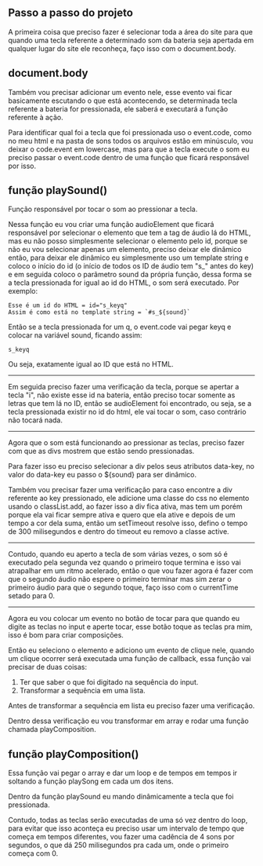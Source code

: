 ## Passo a passo do projeto

A primeira coisa que preciso fazer é selecionar toda a área do site para que quando uma tecla referente a determinado som da bateria seja apertada em qualquer lugar do site ele reconheça, faço isso com o document.body.

## document.body

Também vou precisar adicionar um evento nele, esse evento vai ficar basicamente escutando o que está acontecendo, se determinada tecla referente a bateria for pressionada, ele saberá e executará a função referente à ação.

Para identificar qual foi a tecla que foi pressionada uso o event.code, como no meu html e na pasta de sons todos os arquivos estão em minúsculo, vou deixar o code.event em lowercase, mas para que a tecla execute o som eu preciso passar o event.code dentro de uma função que ficará responsável por isso.

## função playSound()

Função responsável por tocar o som ao pressionar a tecla.

Nessa função eu vou criar uma função audioElement que ficará responsável por selecionar o elemento que tem a tag de áudio lá do HTML, mas eu não posso simplesmente selecionar o elemento pelo id, porque se não eu vou selecionar apenas um elemento, preciso deixar ele dinâmico então, para deixar ele dinâmico eu simplesmente uso um template string e coloco o início do id (o início de todos os ID de áudio tem "s\_" antes do key) e em seguida coloco o parãmetro sound da própria função, dessa forma se a tecla pressionada for igual ao id do HTML, o som será executado. Por exemplo:

```
Esse é um id do HTML = id="s_keyq"
Assim é como está no template string = `#s_${sound}`
```

Então se a tecla pressionada for um q, o event.code vai pegar keyq e colocar na variável sound, ficando assim:

```
s_keyq
```

Ou seja, exatamente igual ao ID que está no HTML.

---

Em seguida preciso fazer uma verificação da tecla, porque se apertar a tecla "i", não existe esse id na bateria, então preciso tocar somente as letras que tem lá no ID, então se audioElement foi encontrado, ou seja, se a tecla pressionada existir no id do html, ele vai tocar o som, caso contrário não tocará nada.

---

Agora que o som está funcionando ao pressionar as teclas, preciso fazer com que as divs mostrem que estão sendo pressionadas.

Para fazer isso eu preciso selecionar a div pelos seus atributos data-key, no valor do data-key eu passo o ${sound} para ser dinâmico.

Também vou precisar fazer uma verificação para caso encontre a div referente ao key pressionado, ele adicione uma classe do css no elemento usando o classList.add, ao fazer isso a div fica ativa, mas tem um porém porque ela vai ficar sempre ativa e quero que ela ative e depois de um tempo a cor dela suma, então um setTimeout resolve isso, defino o tempo de 300 milisegundos e dentro do timeout eu removo a classe active.

---

Contudo, quando eu aperto a tecla de som várias vezes, o som só é executado pela segunda vez quando o primeiro toque termina e isso vai atrapalhar em um ritmo acelerado, então o que vou fazer agora é fazer com que o segundo áudio não espere o primeiro terminar mas sim zerar o primeiro áudio para que o segundo toque, faço isso com o currentTime setado para 0.

---

Agora eu vou colocar um evento no botão de tocar para que quando eu digite as teclas no input e aperte tocar, esse botão toque as teclas pra mim, isso é bom para criar composições.

Então eu seleciono o elemento e adiciono um evento de clique nele, quando um clique ocorrer será executada uma função de callback, essa função vai precisar de duas coisas:

1. Ter que saber o que foi digitado na sequência do input.
2. Transformar a sequência em uma lista.

Antes de transformar a sequência em lista eu preciso fazer uma verificação.

Dentro dessa verificação eu vou transformar em array e rodar uma função chamada playComposition.

## função playComposition()

Essa função vai pegar o array e dar um loop e de tempos em tempos ir soltando a função playSong em cada um dos itens.

Dentro da função playSound eu mando dinâmicamente a tecla que foi pressionada.

Contudo, todas as teclas serão executadas de uma só vez dentro do loop, para evitar que isso aconteça eu preciso usar um intervalo de tempo que começa em tempos diferentes, vou fazer uma cadência de 4 sons por segundos, o que dá 250 milisegundos pra cada um, onde o primeiro começa com 0.
